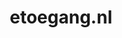 ---
layout: post
title:  "etoegang.nl"
internal_url:  "/data/etoegang.nl.html"
categories: dutchgov
---